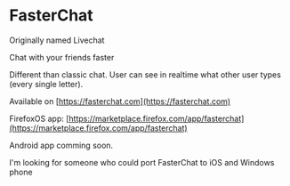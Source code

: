 FasterChat
===

Originally named Livechat

Chat with your friends faster

Different than classic chat. User can see in realtime what other user types (every single letter).

Available on [https://fasterchat.com](https://fasterchat.com)

FirefoxOS app: [https://marketplace.firefox.com/app/fasterchat](https://marketplace.firefox.com/app/fasterchat)

Android app comming soon.

I'm looking for someone who could port FasterChat to iOS and Windows phone